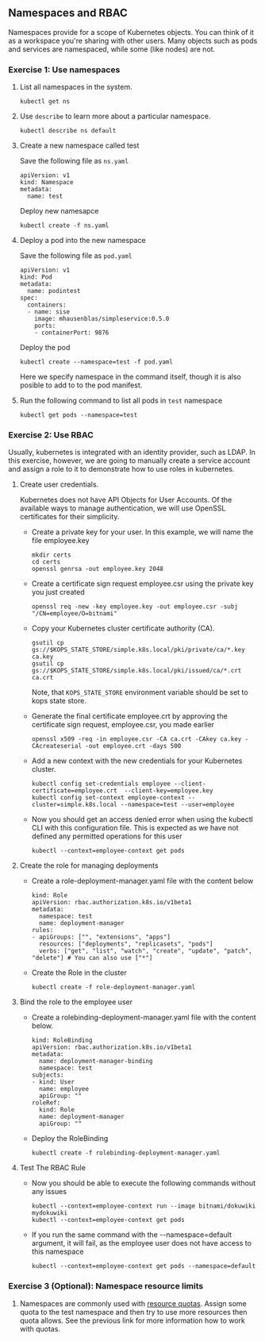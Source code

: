 ## Namespaces and RBAC

Namespaces provide for a scope of Kubernetes objects. You can think of it as a workspace you're sharing with other users. Many objects such as pods and services are namespaced, while some (like nodes) are not.

### Exercise 1: Use namespaces 

1. List all namespaces in the system.
    ```
    kubectl get ns
    ```

1. Use `describe` to learn more about a particular namespace.
    ```
    kubectl describe ns default
    ```

1. Create a new namespace called test 

    Save the following file as `ns.yaml`
    ```
    apiVersion: v1
    kind: Namespace
    metadata:
      name: test
    ```
    Deploy new namesapce
    ```
    kubectl create -f ns.yaml
    ```

1. Deploy a pod into the new namespace

    Save the following file as `pod.yaml`
    ```
    apiVersion: v1
    kind: Pod
    metadata:
      name: podintest
    spec:
      containers:
      - name: sise
        image: mhausenblas/simpleservice:0.5.0
        ports:
        - containerPort: 9876
    ```
    Deploy the pod
    ```
    kubectl create --namespace=test -f pod.yaml
    ```
    Here we specify namespace in the command itself, though it is also posible to add to to the pod manifest.

1. Run the following command to list all pods in `test` namespace
    ```
    kubectl get pods --namespace=test
    ```

### Exercise 2: Use RBAC 

Usually, kubernetes is integrated with an identity provider, such as LDAP. In this exercise, however, we are going to manually create a service account and assign a role to it to demonstrate how to use roles in kubernetes. 

1. Create user credentials. 

    Kubernetes does not have API Objects for User Accounts. Of the available ways to manage authentication, we will use OpenSSL certificates for their simplicity.

    * Create a private key for your user. In this example, we will name the file employee.key
        ```
        mkdir certs 
        cd certs 
        openssl genrsa -out employee.key 2048
        ```
    * Create a certificate sign request employee.csr using the private key you just created
        ```
        openssl req -new -key employee.key -out employee.csr -subj "/CN=employee/O=bitnami"
        ```
    * Copy your Kubernetes cluster certificate authority (CA).

        ```
        gsutil cp gs://$KOPS_STATE_STORE/simple.k8s.local/pki/private/ca/*.key ca.key
        gsutil cp gs://$KOPS_STATE_STORE/simple.k8s.local/pki/issued/ca/*.crt ca.crt
        ```
        Note, that `KOPS_STATE_STORE` environment variable should be set to kops state store. 

    * Generate the final certificate employee.crt by approving the certificate sign request, employee.csr, you made earlier
        ```
        openssl x509 -req -in employee.csr -CA ca.crt -CAkey ca.key -CAcreateserial -out employee.crt -days 500
        ```
    * Add a new context with the new credentials for your Kubernetes cluster.

        ```
        kubectl config set-credentials employee --client-certificate=employee.crt  --client-key=employee.key
        kubectl config set-context employee-context --cluster=simple.k8s.local --namespace=test --user=employee
        ```
    * Now you should get an access denied error when using the kubectl CLI with this configuration file. This is expected as we have not defined any permitted operations for this user

        ```
        kubectl --context=employee-context get pods
        ```

1. Create the role for managing deployments
    
    * Create a role-deployment-manager.yaml file with the content below
        ```
        kind: Role
        apiVersion: rbac.authorization.k8s.io/v1beta1
        metadata:
          namespace: test
          name: deployment-manager
        rules:
        - apiGroups: ["", "extensions", "apps"]
          resources: ["deployments", "replicasets", "pods"]
          verbs: ["get", "list", "watch", "create", "update", "patch", "delete"] # You can also use ["*"]
        ```

    * Create the Role in the cluster
        ```
        kubectl create -f role-deployment-manager.yaml
        ```

1. Bind the role to the employee user
    * Create a rolebinding-deployment-manager.yaml file with the content below.
        ```
        kind: RoleBinding
        apiVersion: rbac.authorization.k8s.io/v1beta1
        metadata:
          name: deployment-manager-binding
          namespace: test
        subjects:
        - kind: User
          name: employee
          apiGroup: ""
        roleRef:
          kind: Role
          name: deployment-manager
          apiGroup: ""
        ```

    * Deploy the RoleBinding

        ```
        kubectl create -f rolebinding-deployment-manager.yaml
        ```

1. Test The RBAC Rule

    * Now you should be able to execute the following commands without any issues
        ```
        kubectl --context=employee-context run --image bitnami/dokuwiki mydokuwiki
        kubectl --context=employee-context get pods 
        ```
    * If you run the same command with the --namespace=default argument, it will fail, as the employee user does not have access to this namespace
        ```
        kubectl --context=employee-context get pods --namespace=default
        ```

### Exercise 3 (Optional): Namespace resource limits 

1. Namespaces are commonly used with [resource quotas](https://kubernetes.io/docs/concepts/policy/resource-quotas/). Assign some quota to the test namespace and then try to use more resources then quota allows. See the previous link for more information how to work with quotas.

